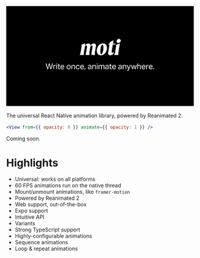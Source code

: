 <img src="/assets/banner2.png" />

The universal React Native animation library, powered by Reanimated 2.

```jsx
<View from={{ opacity: 0 }} animate={{ opacity: 1 }} />
```

Coming soon.

# Highlights

- Universal: works on all platforms
- 60 FPS animations run on the native thread
- Mount/unmount animations, like `framer-motion` 
- Powered by Reanimated 2
- Web support, out-of-the-box
- Expo support
- Intuitive API
- Variants
- Strong TypeScript support
- Highly-configurable animations
- Sequence animations
- Loop & repeat animations
